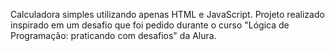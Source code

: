 Calculadora simples utilizando apenas HTML e JavaScript. Projeto realizado inspirado em um desafio que foi pedido durante o curso "Lógica de Programação: praticando com desafios" da Alura.
